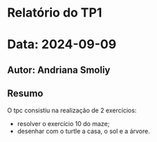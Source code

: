 # Relatório do TP1
# Data: 2024-09-09
## Autor: Andriana Smoliy
## Resumo
O tpc consistiu na realização de 2 exercícios:
* resolver o exercício 10 do maze;
* desenhar com o turtle a casa, o sol e a árvore.
